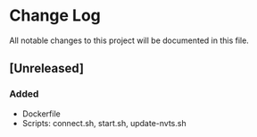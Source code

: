 # Change Log
All notable changes to this project will be documented in this file.

## [Unreleased]
### Added
- Dockerfile
- Scripts: connect.sh, start.sh, update-nvts.sh
